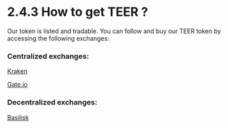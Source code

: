 # 2.4.3 How to get TEER ?

Our token is listed and tradable. You can follow and buy our TEER token by accessing the following exchanges:

### **Centralized exchanges:**

[Kraken](https://www.kraken.com/prices/teer-integritee-price-chart/eur-euro?interval=1m)

[Gate.io](https://www.gate.io/trade/TEER\_USDT)



### **Decentralized exchanges:**

[Basilisk](https://app.basilisk.cloud/trade?assetIn=1\&assetOut=17)
